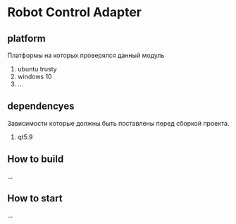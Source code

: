 # Robot Control Adapter

## platform

Платформы на которых проверялся данный модуль

1. ubuntu trusty
2. windows 10
3. ...

## dependencyes 

Зависимости которые должны быть поставлены перед сборкой проекта.

1. qt5.9

## How to build

...

## How to start

...
